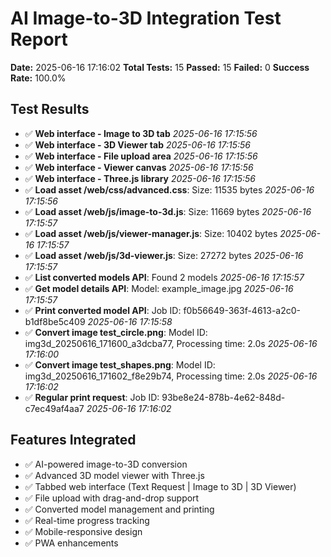 # AI Image-to-3D Integration Test Report

**Date:** 2025-06-16 17:16:02
**Total Tests:** 15
**Passed:** 15
**Failed:** 0
**Success Rate:** 100.0%

## Test Results

- ✅ **Web interface - Image to 3D tab** _2025-06-16 17:15:56_
- ✅ **Web interface - 3D Viewer tab** _2025-06-16 17:15:56_
- ✅ **Web interface - File upload area** _2025-06-16 17:15:56_
- ✅ **Web interface - Viewer canvas** _2025-06-16 17:15:56_
- ✅ **Web interface - Three.js library** _2025-06-16 17:15:56_
- ✅ **Load asset /web/css/advanced.css**: Size: 11535 bytes _2025-06-16 17:15:56_
- ✅ **Load asset /web/js/image-to-3d.js**: Size: 11669 bytes _2025-06-16 17:15:57_
- ✅ **Load asset /web/js/viewer-manager.js**: Size: 10402 bytes _2025-06-16 17:15:57_
- ✅ **Load asset /web/js/3d-viewer.js**: Size: 27272 bytes _2025-06-16 17:15:57_
- ✅ **List converted models API**: Found 2 models _2025-06-16 17:15:57_
- ✅ **Get model details API**: Model: example_image.jpg _2025-06-16 17:15:57_
- ✅ **Print converted model API**: Job ID: f0b56649-363f-4613-a2c0-b1df8be5c409 _2025-06-16 17:15:58_
- ✅ **Convert image test_circle.png**: Model ID: img3d_20250616_171600_a3dcba77, Processing time: 2.0s _2025-06-16 17:16:00_
- ✅ **Convert image test_shapes.png**: Model ID: img3d_20250616_171602_f8e29b74, Processing time: 2.0s _2025-06-16 17:16:02_
- ✅ **Regular print request**: Job ID: 93be8e24-878b-4e62-848d-c7ec49af4aa7 _2025-06-16 17:16:02_

## Features Integrated

- ✅ AI-powered image-to-3D conversion
- ✅ Advanced 3D model viewer with Three.js
- ✅ Tabbed web interface (Text Request | Image to 3D | 3D Viewer)
- ✅ File upload with drag-and-drop support
- ✅ Converted model management and printing
- ✅ Real-time progress tracking
- ✅ Mobile-responsive design
- ✅ PWA enhancements
